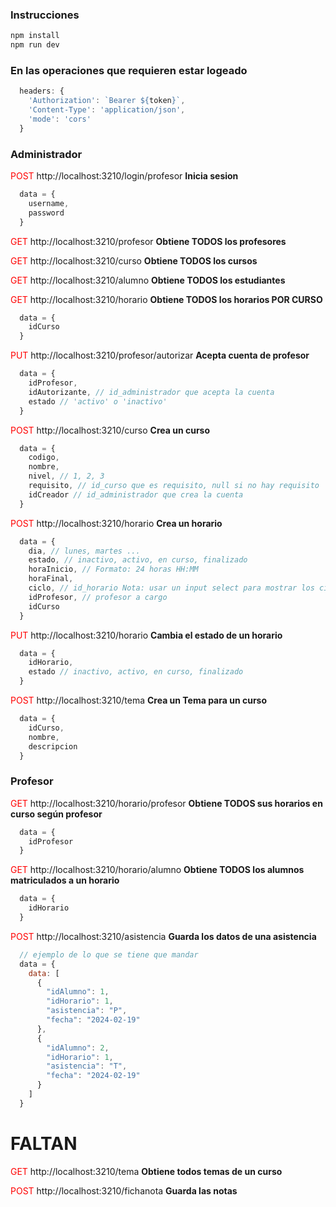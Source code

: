 ### Instrucciones
```bash
npm install
npm run dev
```

### En las operaciones que requieren estar logeado
```js
  headers: {
    'Authorization': `Bearer ${token}`,
    'Content-Type': 'application/json',
    'mode': 'cors'
  }
```

### Administrador

<span style="color:red">POST</span> http://localhost:3210/login/profesor **Inicia sesion**

```javascript
  data = {
    username, 
    password
  }
```

<span style="color:red">GET</span> http://localhost:3210/profesor **Obtiene TODOS los profesores**

<span style="color:red">GET</span> http://localhost:3210/curso **Obtiene TODOS los cursos**

<span style="color:red">GET</span> http://localhost:3210/alumno **Obtiene TODOS los estudiantes**

<span style="color:red">GET</span> http://localhost:3210/horario **Obtiene TODOS los horarios POR CURSO**

```javascript
  data = {
    idCurso
  }
```

<span style="color:red">PUT</span> http://localhost:3210/profesor/autorizar **Acepta cuenta de profesor**

```javascript
  data = {
    idProfesor,
    idAutorizante, // id_administrador que acepta la cuenta
    estado // 'activo' o 'inactivo'
  }
```

<span style="color:red">POST</span> http://localhost:3210/curso **Crea un curso**

```javascript
  data = {
    codigo, 
    nombre, 
    nivel, // 1, 2, 3
    requisito, // id_curso que es requisito, null si no hay requisito
    idCreador // id_administrador que crea la cuenta
  }
```

<span style="color:red">POST</span> http://localhost:3210/horario **Crea un horario**

```javascript
  data = {
    dia, // lunes, martes ...
    estado, // inactivo, activo, en curso, finalizado
    horaInicio, // Formato: 24 horas HH:MM
    horaFinal,
    ciclo, // id_horario Nota: usar un input select para mostrar los ciclos y obtener los id
    idProfesor, // profesor a cargo
    idCurso 
  }
```

<span style="color:red">PUT</span> http://localhost:3210/horario **Cambia el estado de un horario**

```javascript
  data = {
    idHorario,
    estado // inactivo, activo, en curso, finalizado
  }
```

<span style="color:red">POST</span> http://localhost:3210/tema **Crea un Tema para un curso**

```javascript
  data = {
    idCurso,
    nombre,
    descripcion
  }
```

### Profesor

<span style="color:red">GET</span> http://localhost:3210/horario/profesor **Obtiene TODOS sus horarios en curso según profesor**

```javascript
  data = {
    idProfesor
  }
```

<span style="color:red">GET</span> http://localhost:3210/horario/alumno **Obtiene TODOS los alumnos matriculados a un horario**

```javascript
  data = {
    idHorario
  }
```

<span style="color:red">POST</span> http://localhost:3210/asistencia **Guarda los datos de una asistencia**

```javascript
  // ejemplo de lo que se tiene que mandar
  data = {
    data: [
      {
        "idAlumno": 1,
        "idHorario": 1,
        "asistencia": "P",
        "fecha": "2024-02-19"
      },
      {
        "idAlumno": 2,
        "idHorario": 1,
        "asistencia": "T",
        "fecha": "2024-02-19"
      }
    ]
  }
```

# FALTAN

<span style="color:red">GET</span> http://localhost:3210/tema **Obtiene todos temas de un curso**

<span style="color:red">POST</span> http://localhost:3210/fichanota **Guarda las notas**